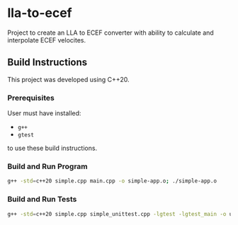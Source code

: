 # lla-to-ecef
Project to create an LLA to ECEF converter with ability to calculate and interpolate ECEF velocites.

## Build Instructions

This project was developed using C++20. 

### Prerequisites

User must have installed:

- `g++`
- `gtest`

to use these build instructions.

### Build and Run Program

```bash
g++ -std=c++20 simple.cpp main.cpp -o simple-app.o; ./simple-app.o
```

### Build and Run Tests

```bash
g++ -std=c++20 simple.cpp simple_unittest.cpp -lgtest -lgtest_main -o unit-test.o; ./unit-test.o
```

